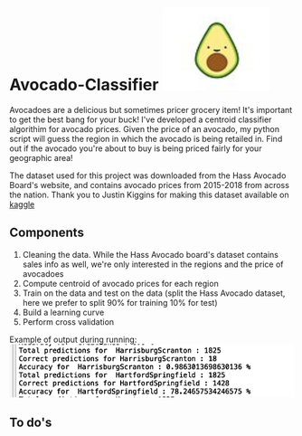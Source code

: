 # Avocado-Classifier ![alt text](https://github.com/shannonjin/Avocado-Classifier/blob/master/Screen%20Shot%202020-08-10%20at%2012.50.04%20AM.png)

Avocadoes are a delicious but sometimes pricer grocery item! It's important to get the best bang for your buck! I've developed a centroid classifier algorithim for avocado prices.
Given the price of an avocado, my python script will guess the region in which the avocado is being retailed in. Find out if the avocado you're about to buy is being
priced fairly for your geographic area!

The dataset used for this project was downloaded from the Hass Avocado Board's website, and contains avocado prices from 2015-2018 from across the nation. Thank you to Justin Kiggins for making this dataset available on [kaggle](https://www.kaggle.com/neuromusic/avocado-prices)

## Components

1. Cleaning the data. While the Hass Avocado board's dataset contains sales info as well, we're only interested in the regions and the price of avocadoes
2. Compute centroid of avocado prices for each region
3. Train on the data and test on the data (split the Hass Avocado dataset, here we prefer to split 90% for training 10% for test)
4. Build a learning curve
5. Perform cross validation

Example of output during running: ![alt text](https://github.com/shannonjin/Avocado-Classifier/blob/master/Screen%20Shot%202020-08-10%20at%201.02.09%20AM.png)


## To do's

